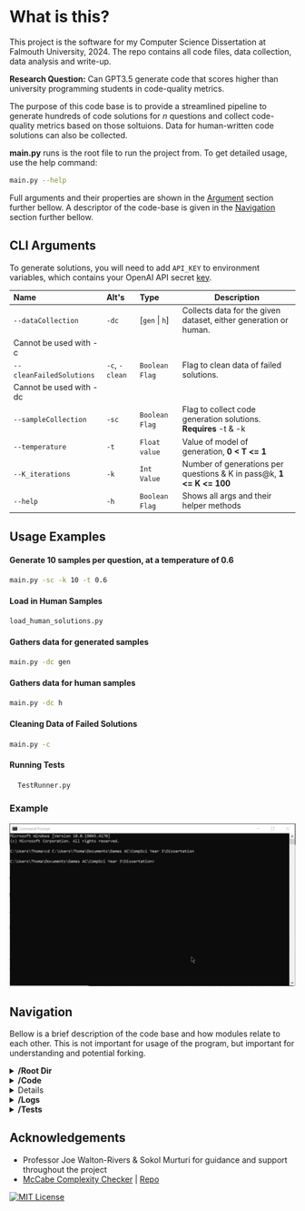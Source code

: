 # What is this?
This project is the software for my Computer Science Dissertation at Falmouth University, 2024. The repo contains all code files, data collection, data analysis and write-up.

**Research Question:** Can GPT3.5 generate code that scores higher than university programming students in code-quality metrics.

The purpose of this code base is to provide a streamlined pipeline to generate hundreds of code solutions for *n* questions and collect code-quality metrics based on those soltuions. Data for human-written code solutions can also be collected.

**main.py** runs is the root file to run the project from. To get detailed usage, use the help command:

```bash
main.py --help
```
Full arguments and their properties are shown in the [Argument](#CLI-Arguments) section further bellow. A descriptor of the code-base is given in the [Navigation](#Navigation) section further bellow.
## CLI Arguments
To generate solutions, you will need to add `API_KEY` to environment variables, which contains your OpenAI API secret [key](https://platform.openai.com/api-keys).

| Name | Alt's | Type | Description |
| :-------- | :------- | :------------------------- | - |
`--dataCollection` | `-dc` | [`gen` \| `h`] |Collects data for the given dataset, either generation or human.
Cannot be used with -c|
`--cleanFailedSolutions` | `-c`, `-clean`| `Boolean Flag` | Flag to clean data of failed solutions.
Cannot be used with -dc |
`--sampleCollection`|`-sc`| `Boolean Flag` | Flag to collect code generation solutions. **Requires** -t & -k|
`--temperature` | `-t` | `Float value` | Value of model of generation, **0 < T <= 1**|
`--K_iterations` | `-k` | `Int Value` | Number of generations per questions & K in pass@k, **1 <= K <= 100** |
`--help` | `-h` | `Boolean Flag` | Shows all args and their helper methods |
## Usage Examples

#### Generate 10 samples per question, at a temperature of 0.6
```bash
main.py -sc -k 10 -t 0.6
```
#### Load in Human Samples
```bash
load_human_solutions.py
```
#### Gathers data for generated samples
```bash
main.py -dc gen
```
#### Gathers data for human samples
```bash
main.py -dc h
```
#### Cleaning Data of Failed Solutions
```Bash
main.py -c
```
#### Running Tests
```bash
  TestRunner.py
```

### Example
![Example Usage of Software](Docs/dissertation-dataCollection-working.gif)
## Navigation

Bellow is a brief description of the code base and how modules relate to each other. This is not important for usage of the program, but important for understanding and potential forking.

<details>
<summary> <b>/Root Dir</b> </summary>
<li> <i>main.py</i> Runs is the root module to run the project from. All args follow from this module</li>
<li> <i>TestRunner.py</i> Runs system unit tests</li>
<li> <i>load_human_solutions.py</i> Loads in human solutions using paths in config</li>
<li> <i>Requirements.txt</i> Stores all python requirements </li>
<li> <i>config.py</i> Holds global variables used accross the system, including access to env api keys & file paths.</li>
<li> <i>.gitignore</i> Excludes mostly cheche files and solution directories</li>
</details>

<details>
<summary> <b>/Code</b> </summary>
<ul>
  <li> <i>Gather.py</i> Main class for collecting data. Generates samples and performs data collecting on said sampless</li>
  <li> <i>Analyzer.py</i> Calculates Halstead Metrics for given file</li>
  <li> <i>Functionality.py</i> Tests the functionality/validity of python files</li>
  <li> <i>Generation.py</i> Generates code samples using OpenAI API</li>
  <li> <i>Lexer.py</i> Extracts operands and operators from valid python files, ready to use in Halstead calculations</li>
  <li> <i>mccabe.py</i> Calculates Cyclometric Complexity for a given python file</li>
  <li> <i>DataHelper.py</i> Contains helper methods for sample generation and data collection</li>
  <li> <i>CleanData/py</i> Module providing methods to clean data of failed solutions</li>
  <li> <i>ProblemQuestions.json</i> Containing the problem Stores</li>
  <li> <i>stats.R</i> containing the R code used in the studies analysis</li>
</ul>
</details>

<details>
  <li><i>/Data</i> Directory of all data used in and collected from the system. </li>
    <ul>
      <li> Generation and Sample <i>.csv</i> result files</li>
      <li> Raw Generation and Raw Sample <i>.csv</i> result files</li>
      <li> Back up of sample data, used in cleaning, deleted after use</li>
    </ul>
  <li><i></i></li>
</details>

<details>
<summary> <b>/Logs</b> </summary>
<li> <i>Main.log</i> Master log for the program, should be your first stop for debugging</li>
<li> <i>Results.log</i> Contains all results from any --dataCollection command.</li>
<li> <i>MainSystemTests.log</i> Contains results from system testing</li>
</details>

<details>
<summary> <b>/Tests</b> </summary>
<li> <i>/TestFiles</i> Contains dummy python scripts for testing</li>
<li> <i>/SystemTest</i>s Contains test files, called by TestRunner.py, that test the functionality of the System.</li>
<li> <i>ProblemTests.py</i> Contains test classes and class access for functional testing of samples</li>
<li> <i>MethodTestFile.py</i> Blank file thats used to load samples onto for functional testing</li>
</details>

## Acknowledgements
 - Professor Joe Walton-Rivers & Sokol Murturi for guidance and support throughout the project
 - [McCabe Complexity Checker](https://nedbatchelder.com/blog/200803/python_code_complexity_microtool.html) | [Repo](https://github.com/PyCQA/mccabe)

[![MIT License](https://img.shields.io/badge/License-MIT-green.svg)](https://choosealicense.com/licenses/mit/)
